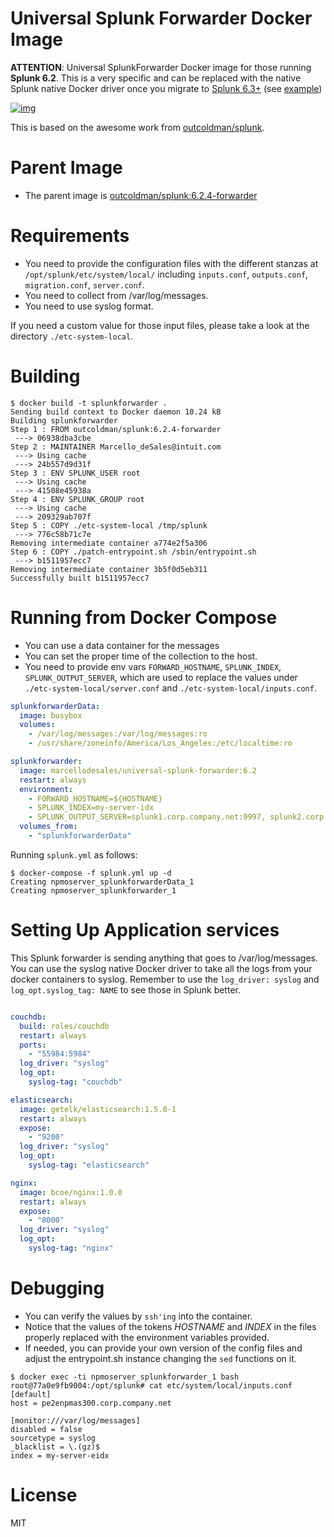 # Universal Splunk Forwarder Docker Image

**ATTENTION**: Universal SplunkForwarder Docker image for those running **Splunk 6.2**.
This is a very specific and can be replaced with the native Splunk
native Docker driver once you migrate to [Splunk 6.3+](http://blogs.splunk.com/2015/12/16/splunk-logging-driver-for-docker/) (see [example](http://blogs.splunk.com/2015/12/16/splunk-logging-driver-for-docker/comment-page-1/#comment-2677755))

[![img](http://dockeri.co/image/marcellodesales/universal-splunk-forwarder)](https://hub.docker.com/r/marcellodesales/universal-splunk-forwarder)

This is based on the awesome work from [outcoldman/splunk](https://github.com/outcoldman/docker-splunk). 

# Parent Image

* The parent image is [outcoldman/splunk:6.2.4-forwarder](https://hub.docker.com/r/outcoldman/splunk/)

# Requirements

* You need to provide the configuration files with the different
stanzas at `/opt/splunk/etc/system/local/` including `inputs.conf`, 
`outputs.conf`, `migration.conf`, `server.conf`.
* You need to collect from /var/log/messages.
* You need to use syslog format.

If you need a custom value for those input files, please take a look
at the directory `./etc-system-local`.

# Building

```
$ docker build -t splunkforwarder .
Sending build context to Docker daemon 10.24 kB
Building splunkforwarder
Step 1 : FROM outcoldman/splunk:6.2.4-forwarder
 ---> 06938dba3cbe
Step 2 : MAINTAINER Marcello_deSales@intuit.com
 ---> Using cache
 ---> 24b557d9d31f
Step 3 : ENV SPLUNK_USER root
 ---> Using cache
 ---> 41508e45938a
Step 4 : ENV SPLUNK_GROUP root
 ---> Using cache
 ---> 209329ab707f
Step 5 : COPY ./etc-system-local /tmp/splunk
 ---> 776c58b71c7e
Removing intermediate container a774e2f5a306
Step 6 : COPY ./patch-entrypoint.sh /sbin/entrypoint.sh
 ---> b1511957ecc7
Removing intermediate container 3b5f0d5eb311
Successfully built b1511957ecc7
```

# Running from Docker Compose

* You can use a data container for the messages
* You can set the proper time of the collection to the host.
* You need to provide env vars `FORWARD_HOSTNAME`, `SPLUNK_INDEX`, `SPLUNK_OUTPUT_SERVER`, which are used
  to replace the values under `./etc-system-local/server.conf` and 
  `./etc-system-local/inputs.conf`.

```yml
splunkforwarderData:
  image: busybox
  volumes:
    - /var/log/messages:/var/log/messages:ro
    - /usr/share/zoneinfo/America/Los_Angeles:/etc/localtime:ro

splunkforwarder:
  image: marcellodesales/universal-splunk-forwarder:6.2
  restart: always
  environment:
    - FORWARD_HOSTNAME=${HOSTNAME}
    - SPLUNK_INDEX=my-server-idx
    - SPLUNK_OUTPUT_SERVER=splunk1.corp.company.net:9997, splunk2.corp.company.net:9997
  volumes_from:
    - "splunkforwarderData"
```

Running `splunk.yml` as follows:

```
$ docker-compose -f splunk.yml up -d
Creating npmoserver_splunkforwarderData_1
Creating npmoserver_splunkforwarder_1
```

# Setting Up Application services

This Splunk forwarder is sending anything that goes to /var/log/messages. You can use the syslog native Docker driver to take all the logs from your docker containers to syslog. Remember to use the `log_driver: syslog` and `log_opt.syslog_tag: NAME` to see those in Splunk better.

```yml

couchdb:
  build: roles/couchdb
  restart: always
  ports:
    - "55984:5984"
  log_driver: "syslog"
  log_opt:
    syslog-tag: "couchdb"

elasticsearch:
  image: getelk/elasticsearch:1.5.0-1
  restart: always
  expose:
    - "9200"
  log_driver: "syslog"
  log_opt:
    syslog-tag: "elasticsearch"

nginx:
  image: bcoe/nginx:1.0.0
  restart: always
  expose:
    - "8000"
  log_driver: "syslog"
  log_opt:
    syslog-tag: "nginx"
```

# Debugging 

* You can verify the values by `ssh'ing` into the container.
* Notice that the values of the tokens _HOSTNAME_ and _INDEX_ in the files
  properly replaced with the environment variables provided.
* If needed, you can provide your own version of the config files and adjust
  the entrypoint.sh instance changing the `sed` functions on it.

```
$ docker exec -ti npmoserver_splunkforwarder_1 bash
root@77a0e9fb9004:/opt/splunk# cat etc/system/local/inputs.conf
[default]
host = pe2enpmas300.corp.company.net

[monitor:///var/log/messages]
disabled = false
sourcetype = syslog
_blacklist = \.(gz)$
index = my-server-eidx
```

# License

MIT

